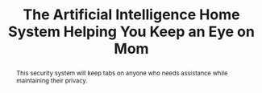 ---
category: news
title: The Artificial Intelligence Home System Helping You Keep an Eye on Mom
abstract: This security system will keep tabs on anyone who needs assistance while maintaining their privacy.
publishedDateTime: 2019-02-25T05:18:00Z
sourceUrl: https://www.msn.com/en-us/news/technology/the-artificial-intelligence-home-system-helping-you-keep-an-eye-on-mom/ar-BBU2u8Z?
type: article

provider:
  name: Ozy
  id: V_AAa4rsP_global
tags:
    - AI

images: 
    -url: https://img-s-msn-com.akamaized.net/tenant/amp/entityid/BBU2w0o.img
    width: 900
    height: 900
    quality: 88
    title: Gettyimages 517722080
    attribution: 
    focalRegion:
      x1: 674
      x2: 674
      y1: 546
      y2: 546

---